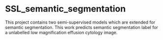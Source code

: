 # SSL_semantic_segmentation
This project contains two semi-supervised models which are extended for semantic segmentation. This work predicts semantic segmentation label for a unlabelled low magnification effusion cytology image.
